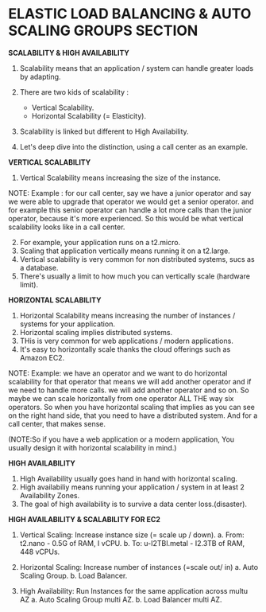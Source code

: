 # **ELASTIC LOAD BALANCING & AUTO SCALING GROUPS SECTION**

**SCALABILITY & HIGH AVAILABILITY**

1. Scalability means that an application / system can handle greater loads by adapting.
2. There are two kids of scalability :

   - Vertical Scalability.
   - Horizontal Scalability (= Elasticity).

3. Scalability is linked but different to High Availability.

4. Let's deep dive into the distinction, using a call center as an example.

**VERTICAL SCALABILITY**

1. Vertical Scalability means increasing the size of the instance.

NOTE: Example : for our call center, say we have a junior operator and say we were able to upgrade that operator we would get a
senior operator.
and for example this senior operator can handle a lot more calls than the junior operator, because it's more experienced.
So this would be what vertical scalability looks like in a call center.

2. For example, your application runs on a t2.micro.
3. Scaling that application vertically means running it on a t2.large.
4. Vertical scalability is very common for non distributed systems, sucs as a database.
5. There's usually a limit to how much you can vertically scale (hardware limit).

**HORIZONTAL SCALABILITY**

1. Horizontal Scalability means increasing the number of instances / systems for your application.
2. Horizontal scaling implies distributed systems.
3. THis is very common for web applications / modern applications.
4. It's easy to horizontally scale thanks the cloud offerings such as Amazon EC2.

NOTE: Example: we have an operator and we want to do horizontal scalability for that operator that means we will add another operator and if we need to handle more calls. we will add another operator and so on.
So maybe we can scale horizontally from one operator ALL THE way six operators.
So when you have horizontal scaling that implies as you can see on the right hand side, that you need to have a distributed system.
And for a call center, that makes sense.

(NOTE:So if you have a web application or a modern application, You usually design it with horizontal scalability in mind.)

**HIGH AVAILABILITY**

1. High Availability usually goes hand in hand with horizontal scaling.
2. High availabiliy means running your application / system in at least 2 Availability Zones.
3. The goal of high availability is to survive a data center loss.(disaster).

**HIGH AVAILABILITY & SCALABILITY FOR EC2**

1. Vertical Scaling: Increase instance size (= scale up / down).
   a. From: t2.nano - 0.5G of RAM, I vCPU.
   b. To: u-I2TBI.metal - I2.3TB of RAM, 448 vCPUs.

2. Horizontal Scaling: Increase number of instances (=scale out/ in)
   a. Auto Scaling Group.
   b. Load Balancer.

3. High Availability: Run Instances for the same application across multu AZ
   a. Auto Scaling Group multi AZ.
   b. Load Balancer multi AZ.
